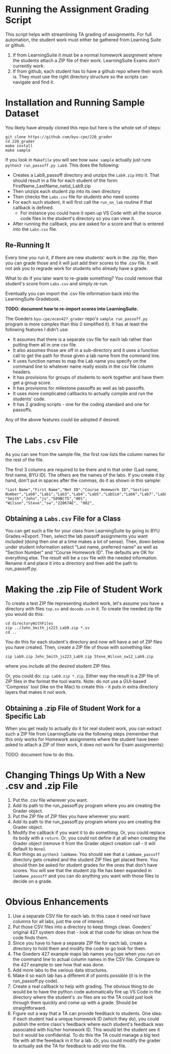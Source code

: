 # Running the Assignment Grading Script
This script helps with streamlining TA grading of assignments.  For full automation, the student work must either be gathered from Learning Suite or github.

1. If from LearningSuite it must be a normal homework assignment where the students attach a ZIP file of their work.  LearningSuite Exams don't currently work.
2. If from github, each student has to have a github repo where their work is.  They must use the right directory structure so the scripts can navigate and find it.

# Installation and Running Sample Dataset
You likely have already cloned this repo but here is the whole set of steps:

```
git clone https://github.com/byu-cpe/220_grader
cd 220_grader
make install
make sample
```

If you look in `Makefile` you will see how `make sample` actually just runs `python3 run_passoff.py Lab9`.  This does the following:

- Creates a Lab9_passoff directory and unzips the `Lab9.zip` into it.  That should result in a file for each student of the form: FirstName_LastName_netid_Lab9.zip
- Then unzips each student zip into its own directory
- Then checks the `Labs.csv` file for students who need scores 
- For each such student, it will first call the `run_on_lab` routine if that callback is defined. 
    - For instance you could have it open up VS Code with all the source code files in the student's directory so you can view it.  
- After running the callback, you are asked for a score and that is entered into the `Labs.csv` file.

## Re-Running It
Every time you run it, if there are new students' work in the .zip file, then you can grade those and it will just add their scores to the .csv file.  It will not ask you to regrade work for students who already have a grade.

What to do if you later want to re-grade something?  You could remove that student's score from `Labs.csv` and simply re-run.

Eventually you can import the .csv file information back into the LearningSuite Gradebook.

**TODO: document how to re-import scores into LearningSuite.**


The Goeders `byu-cpe/ecen427_grader` repo's `sample run_passoff.py` program is more complex than this (I simplified it).  It has at least the following features I didn't use:
- It assumes that there is a separate csv file for each lab rather than putting them all in one csv file.  
- It also assumes those are off in a sub-directory and it uses a function call to get the path for those given a lab name from the command line.
- It uses function names to map the Lab name you specify on the command line to whatever name really exists in the csv file column headers. 
- It has provisions for groups of students to work together and have them get a group score.
- It has provisions for milestone passoffs as well as lab passoffs.
- It uses more complicated callbacks to actually compile and run the students' code.
- It has 2 grading scripts - one for the coding standard and one for passoffs.  

Any of the above features could be adopted if desired. 

# The `Labs.csv` File
As you can see from the sample file, the first row lists the column names for the rest of the file.

The first 3 columns are required to be there and in that order (Last name, first name, BYU ID).   The others are the names of the labs.  If you create it by hand, don't put in spaces after the commas, do it as shown in this sample:

``` csv
"Last Name","First Name","Net ID","Course Homework ID","Section Number","Lab0","Lab1","Lab3","Lab4","Lab5","LabSim","Lab6","Lab7","Lab8","Lab9","Lab10","Lab11"
"Smith","John","js","509BC75","001",
"Wilson","Steve","sw","22067AE", "002",
```

## Obtaining a `Labs.csv` File for a Class
You can get such a file for your class from LearningSuite by going to BYU Grades->Export. Then, select the lab passoff assignments you want included (doing then one at a time makes a lot of sense).  Then, down below under student information select "Last name, preferred name" as well as "Section Number" and "Course Homework ID".  The defaults are OK for everything else.  The result will be a csv file with the needed information.  Rename it and place it into a directory and then add the path to run_passoff.py.

# Making the .zip File of Student Work
To create a test ZIP file representing student work, let's assume you have a directory with files `top.sv` and `decode.sv` in it.  To create the needed zip file you would do this:
```
cd directoryWithFiles
zip ../John_Smith_js223_Lab9.zip *.sv
cd ..
```
You do this for each student's directory and now will have a set of ZIP files you have created.
Then, create a ZIP file of those with something like:

```
zip Lab9.zip John_Smith_js223_Lab9.zip Steve_Wilson_sw12_Lab9.zip
``` 
where you include all the desired student ZIP files.   

Or, you could do: `zip Lab9.zip *.zip`.  Either way the result is a ZIP file of ZIP files in the format the tool wants.  Note: do not use a GUI-based 'Compress' tool (like on the Mac) to create this - it puts in extra directory layers that makes it not work.

## Obtaining a .zip File of Student Work for a Specific Lab
When you get ready to actually do it for real student work, you can extract such a ZIP file from LearningSuite via the following steps (remember that this only works for Homework assignments where the student have been asked to attach a ZIP of their work, it does not work for Exam assignments):

TODO: document how to do this.
    
# Changing Things Up With a New .csv and .zip File
1. Put the .csv file wherever you want.
2. Add its path to the run_passoff.py program where you are creating the Grader object.
3. Put the ZIP file of ZIP files you have wherever you want.
4. Add its path to the run_passoff.py program where you are creating the Grader object.
5. Modify the callback if you want it to do something.  Or, you could replace its body with a `return`.  Or, you could not define it at all when creating the Grader object (remove it from the Grader object creation call - it will default to `None`).
6. Run things as `python3 labName`.  You should see that a `labName_passoff` directory gets created and the student ZIP files get placed there.  You should then be asked for student grades for the ones that don't have scores.  You will see that the student zip file has been expanded in `labName_passoff` and you can do anything you want with those files to decide on a grade.  

# Obvious Enhancements
1. Use a separate CSV file for each lab.  In this case it need not have columns for all labs, just the one of interest.  
2. Put those CSV files into a directory to keep things clean.  Goeders' original 427 system does that - look at that code for ideas on how the code finds them.
3. Since you have to have a separate ZIP file for each lab, create a directory to hold them and modify the code to go look for them.
4. The Goeders 427 example maps lab names you type when you run on the command line to actual column names in the CSV file.  Compare to the 427 example to see how that was done.
5. Add more labs to the various data structures.
6. Make it so each lab has a different # of points possible (it is in the run_passoff.py code).
7. Create a real callback to help with grading.  The obvious thing to do would be to have the python code automatically fire up VS Code in the directory where the student's .sv files are so the TA could just look through them quickly and come up with a grade.  Should be straightforward.
8. Figure out a way that a TA can provide feedback to students.  One idea: if each student had a unique homework ID (which they do), you could publish the entire class's feedback where each student's feedback was associated with his/her homework ID.  This would let the student see it but it would be confidential.  To do this the TA could manage a big text file with all the feeeback in it for a lab.  Or, you could modify the grader to actually ask the TA for feedback to add into the file.   